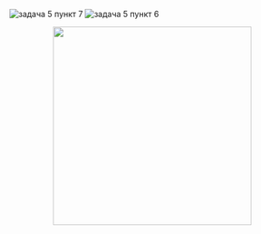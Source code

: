 
![задача 5 пункт 7](https://github.com/Drewplonq/netology/assets/173098668/5a29812a-1d1f-4873-a99c-552ebfcfa8b5)
![задача 5 пункт 6](https://github.com/Drewplonq/netology/assets/173098668/34d10a0d-2f0c-446c-a241-853abfa001c7)
<p align="center">
  <img src="[https://github.com/Drewplonq/netology/assets/173098668/5a29812a-1d1f-4873-a99c-552ebfcfa8b5]" width="350">
</p>
